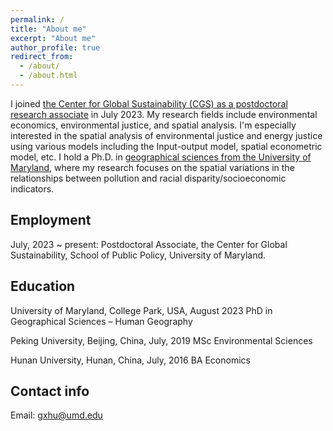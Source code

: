 ```yaml
---
permalink: /
title: "About me"
excerpt: "About me"
author_profile: true
redirect_from: 
  - /about/
  - /about.html
---
```


I joined [the Center for Global Sustainability (CGS) as a postdoctoral research associate](https://cgs.umd.edu/our-community/faculty-staff/guangxiao-hu) in July 2023. My research fields include environmental economics, environmental justice, and spatial analysis. I'm especially interested in the spatial analysis of environmental justice and energy justice using various models including the Input-output model, spatial econometric model, etc. I hold a Ph.D. in [geographical sciences from the University of Maryland](https://geog.umd.edu/), where my research focuses on the spatial variations in the relationships between pollution and racial disparity/socioeconomic indicators.

Employment
------
July, 2023 ~ present: Postdoctoral Associate, the Center for Global Sustainability, School of Public Policy, University of Maryland.

Education
------
University of Maryland, College Park, USA, August 2023
PhD in Geographical Sciences – Human Geography

Peking University, Beijing, China, July, 2019
MSc Environmental Sciences

Hunan University, Hunan, China, July, 2016
BA Economics

Contact info
------
Email: gxhu@umd.edu
